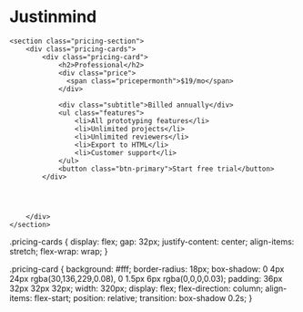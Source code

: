 # Justinmind



    <section class="pricing-section">
        <div class="pricing-cards">
            <div class="pricing-card">
                <h2>Professional</h2>
                <div class="price">
                  <span class="pricepermonth">$19/mo</span>
                </div>

                <div class="subtitle">Billed annually</div>
                <ul class="features">
                    <li>All prototyping features</li>
                    <li>Unlimited projects</li>
                    <li>Unlimited reviewers</li>
                    <li>Export to HTML</li>
                    <li>Customer support</li>
                </ul>
                <button class="btn-primary">Start free trial</button>
            </div>




        </div>
    </section>





























    


.pricing-cards {
    display: flex;
    gap: 32px;
    justify-content: center;
    align-items: stretch;
    flex-wrap: wrap;
}

.pricing-card {
    background: #fff;
    border-radius: 18px;
    box-shadow: 0 4px 24px rgba(30,136,229,0.08), 0 1.5px 6px rgba(0,0,0,0.03);
    padding: 36px 32px 32px 32px;
    width: 320px;
    display: flex;
    flex-direction: column;
    align-items: flex-start;
    position: relative;
    transition: box-shadow 0.2s;
}
